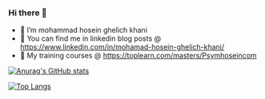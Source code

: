### Hi there 👋

- 🔭 I’m mohammad hosein ghelich khani
- 💬 You can find me in linkedin blog posts @ https://www.linkedin.com/in/mohamad-hosein-ghelich-khani/
- 📌 My training courses @ https://toplearn.com/masters/Psymhoseincom


[![Anurag's GitHub stats](https://github-readme-stats.vercel.app/api?username=XOooooOX&show_icons=true&theme=cobalt)](https://github.com/anuraghazra/github-readme-stats)

[![Top Langs](https://github-readme-stats.vercel.app/api/top-langs/?username=anuraghazra&layout=compact)](https://github.com/anuraghazra/github-readme-stats)
